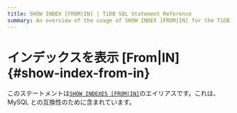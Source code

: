 ```yaml
---
title: SHOW INDEX [FROM|IN] | TiDB SQL Statement Reference
summary: An overview of the usage of SHOW INDEX [FROM|IN] for the TiDB database.
---
```


# インデックスを表示 [From|IN] {#show-index-from-in}

このステートメントは[`SHOW INDEXES [FROM|IN]`](/sql-statements/sql-statement-show-indexes.md)のエイリアスです。これは、MySQL との互換性のために含まれています。
